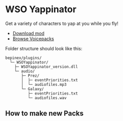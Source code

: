 # WSO Yappinator

Get a variety of characters to yap at you while you fly!

* [Download mod](2.0.1/com.nikkorap.WSOYappinator_2.0.1.dll?raw=1)
* [Browse Voicepacks](2.0.1/audio)

Folder structure should look like this:
```
bepinex/plugins/
  └─ WSOYappinator/
    ├─ WSOYappinator_version.dll
    └─ audio/
       ├─ Prez/
       │  ├─ eventPriorities.txt
       │  └─ audiofiles.mp3
       └─ Galaxy/
          ├─ eventPriorities.txt
          └─ audiofiles.wav
```
## How to make new Packs
